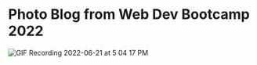 # Photo Blog from Web Dev Bootcamp 2022


![GIF Recording 2022-06-21 at 5 04 17 PM](https://user-images.githubusercontent.com/49997164/174887948-196886f1-dbd3-40ed-a3be-2826405dd713.gif)
